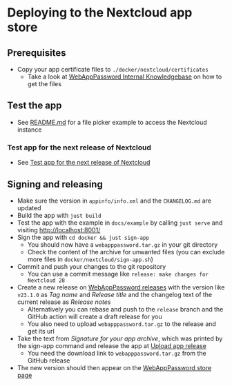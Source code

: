 # Deploying to the Nextcloud app store

## Prerequisites

- Copy your app certificate files to `./docker/nextcloud/certificates`
  - Take a look at [WebAppPassword Internal Knowledgebase](https://gitlab.tugraz.at/vpu-private/vpu-docs-private/-/tree/main/docs/projects/webapppassword)
    on how to get the files

## Test the app

- See [README.md](../README.md#Example) for a file picker example to access the Nextcloud instance

### Test app for the next release of Nextcloud

- See [Test app for the next release of Nextcloud](development.md#test-app-for-next-release-of-nextcloud)

## Signing and releasing

- Make sure the version in `appinfo/info.xml` and the `CHANGELOG.md` are updated
- Build the app with `just build`
- Test the app with the example in `docs/example` by calling `just serve` and visiting <http://localhost:8001/>
- Sign the app with `cd docker && just sign-app`
  - You should now have a `webapppassword.tar.gz` in your git directory
  - Check the content of the archive for unwanted files (you can exclude more files in
    `docker/nextcloud/sign-app.sh`)
- Commit and push your changes to the git repository
  - You can use a commit message like `release: make changes for Nextcloud 28`
- Create a new release on [WebAppPassword releases](https://github.com/digital-blueprint/webapppassword/releases/)
  with the version like `v23.1.0` as _Tag name_ and _Release title_ and the changelog text of the current
  release as _Release notes_
  - Alternatively you can rebase and push to the `release` branch and the GitHub action will create
    a draft release for you
  - You also need to upload `webapppassword.tar.gz` to the release and get its url
- Take the text from _Signature for your app archive_, which was printed by the sign-app command and
  release the app at [Upload app release](https://apps.nextcloud.com/developer/apps/releases/new)
  - You need the download link to `webapppassword.tar.gz` from the GitHub release
- The new version should then appear on the [WebAppPassword store page](https://apps.nextcloud.com/apps/webapppassword)
